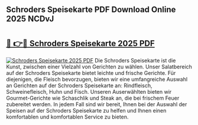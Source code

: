 ## Schroders Speisekarte PDF Download Online 2025 NCDvJ

# <h2><a href="http://gc77ld2.nevu.top/?p=Schroders+Speisekarte">🔗 👉🔴 Schroders Speisekarte 2025 PDF</a></h2>

[![Schroders Speisekarte 2025 PDF](https://i.imgur.com/dBaPXMq.png)](http://gc77ld2.nevu.top/?p=Schroders+Speisekarte)
Die Schroders Speisekarte ist die Kunst, zwischen einer Vielzahl von Gerichten zu wählen. Unser Salatbereich auf der Schroders Speisekarte bietet leichte und frische Gerichte. Für diejenigen, die Fleisch bevorzugen, bieten wir eine umfangreiche Auswahl an Gerichten auf der Schroders Speisekarte an: Rindfleisch, Schweinefleisch, Huhn und Fisch. Unseren Auserwählten bieten wir Gourmet-Gerichte wie Schaschlik und Steak an, die bei frischem Feuer zubereitet werden. In jedem Fall sind wir bereit, Ihnen bei der Auswahl der Speisen auf der Schroders Speisekarte zu helfen und Ihnen einen komfortablen und komfortablen Service zu bieten.
